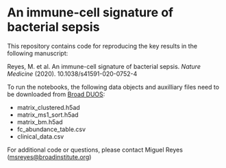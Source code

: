 # An immune-cell signature of bacterial sepsis

This repository contains code for reproducing the key results in the following manuscript: 

Reyes, M. et al. An immune-cell signature of bacterial sepsis. *Nature Medicine* (2020). 10.1038/s41591-020-0752-4

To run the notebooks, the following data objects and auxilliary files need to be downloaded from [Broad DUOS](https://duos.broadinstitute.org):

* matrix_clustered.h5ad
* matrix_ms1_sort.h5ad
* matrix_bm.h5ad
* fc_abundance_table.csv
* clinical_data.csv

For additional code or questions, please contact Miguel Reyes (msreyes@broadinstitute.org)
